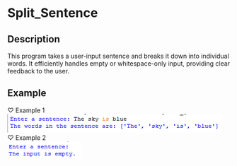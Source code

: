 # Split_Sentence
## Description
This program takes a user-input sentence and breaks it down into individual words. It efficiently handles empty or whitespace-only input, providing clear feedback to the user.
## Example
♡ Example 1    
<img src="example1.png">  
♡ Example 2   
<img src="example2.png">
